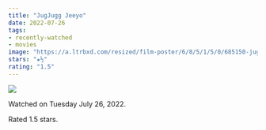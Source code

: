 ```yaml
---
title: "JugJugg Jeeyo"
date: 2022-07-26
tags:
- recently-watched
- movies
image: "https://a.ltrbxd.com/resized/film-poster/6/8/5/1/5/0/685150-jugjugg-jeeyo-0-600-0-900-crop.jpg?v=397babb86c"
stars: "★½"
rating: "1.5"
---
```


<div class="letterboxd-movie-data-content">
   <p><img src="https://a.ltrbxd.com/resized/film-poster/6/8/5/1/5/0/685150-jugjugg-jeeyo-0-600-0-900-crop.jpg?v=397babb86c"/></p> <p>Watched on Tuesday July 26, 2022.</p> 
  <p>Rated 1.5 stars.<p>
  <div class="float-clear"></div>
</div>